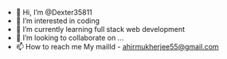 - 👋 Hi, I’m @Dexter35811
- 👀 I’m interested in coding
- 🌱 I’m currently learning full stack web development
- 💞️ I’m looking to collaborate on ...
- 📫 How to reach me My mailId - ahirmukherjee55@gmail.com

<!---
Dexter35811/Dexter35811 is a ✨ special ✨ repository because its `README.md` (this file) appears on your GitHub profile.
You can click the Preview link to take a look at your changes.
--->
